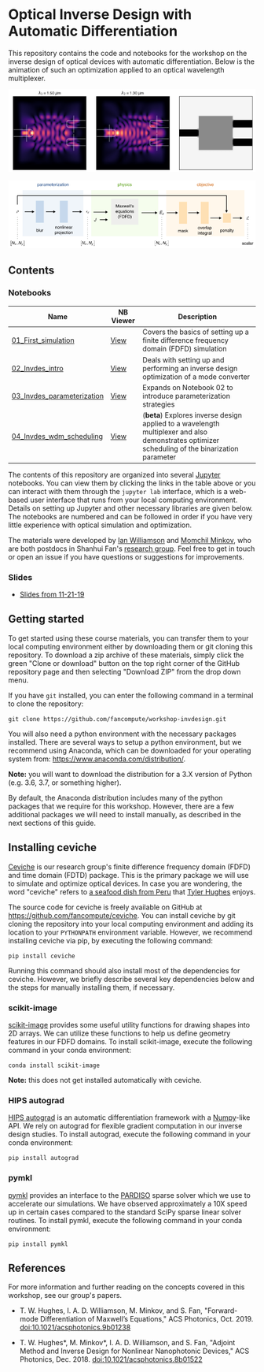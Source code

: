 # Optical Inverse Design with Automatic Differentiation

This repository contains the code and notebooks for the workshop on the inverse design of optical devices with automatic differentiation. Below is the animation of such an optimization applied to an optical wavelength multiplexer.

![](img/optimization.gif)

![](img/model_flow.png)

## Contents

### Notebooks

| Name | NB Viewer | Description  |
| ---- | --------- | ------------ |
| [01_First_simulation](01_First_simulation.ipynb) | [View](https://nbviewer.jupyter.org/github/fancompute/workshop-invdesign/blob/master/01_First_simulation.ipynb) | Covers the basics of setting up a finite difference frequency domain (FDFD) simulation |
| [02_Invdes_intro](02_Invdes_intro.ipynb) | [View](https://nbviewer.jupyter.org/github/fancompute/workshop-invdesign/blob/master/02_Invdes_intro.ipynb) | Deals with setting up and performing an inverse design optimization of a mode converter |
| [03_Invdes_parameterization](03_Invdes_parameterization.ipynb) | [View](https://nbviewer.jupyter.org/github/fancompute/workshop-invdesign/blob/master/03_Invdes_parameterization.ipynb) | Expands on Notebook 02 to introduce parameterization strategies |
| [04_Invdes_wdm_scheduling](04_Invdes_wdm_scheduling.ipynb) | [View](https://nbviewer.jupyter.org/github/fancompute/workshop-invdesign/blob/master/04_Invdes_wdm_scheduling.ipynb) | (**beta**) Explores inverse design applied to a  wavelength multiplexer and also demonstrates optimizer scheduling of the binarization parameter |

The contents of this repository  are organized into several [Jupyter](https://jupyter.org/) notebooks. You can view them by clicking the links in the table above or you can interact with them through the `jupyter lab` interface, which is a web-based user interface that runs from your local computing environment. Details on setting up Jupyter and other necessary libraries are given below. The notebooks are numbered and can be followed in order if you have very little experience with optical simulation and optimization.

The materials were developed by [Ian Williamson](https://www.ianwilliamson.org/) and [Momchil Minkov](https://momchilmm.github.io/), who are both postdocs in Shanhui Fan's [research group](https://web.stanford.edu/group/fan/). Feel free to get in touch or open an issue if you have questions or suggestions for improvements.

### Slides

 - [Slides from 11-21-19](slides/slides_11_21_19.pdf)

## Getting started

To get started using these course materials, you can transfer them to your local computing environment either by downloading them or git cloning this repository. To download a zip archive of these materials, simply click the green "Clone or download" button on the top right corner of the GitHub repository page and then selecting "Download ZIP" from the drop down menu.

If you have `git` installed, you can enter the following command in a terminal to clone the repository:

    git clone https://github.com/fancompute/workshop-invdesign.git

You will also need a python environment with the necessary packages installed. There are several ways to setup a python environment, but we recommend using Anaconda, which can be downloaded for your operating system from: <https://www.anaconda.com/distribution/>. 

**Note:** you will want to download the distribution for a 3.X version of Python (e.g. 3.6, 3.7, or something higher). 

By default, the Anaconda distribution includes many of the python packages that we require for this workshop. However, there are a few additional packages we will need to install manually, as described in the next sections of this guide.

## Installing ceviche

[Ceviche](https://github.com/fancompute/ceviche) is our research group's finite difference frequency domain (FDFD) and time domain (FDTD) package. This is the primary package we will use to simulate and optimize optical devices. In case you are wondering, the word "ceviche" refers to [a seafood dish from Peru](https://en.wikipedia.org/wiki/Ceviche) that [Tyler Hughes](http://twhughes.github.io/) enjoys.

The source code for ceviche is freely available on GitHub at <https://github.com/fancompute/ceviche>. You can install ceviche by git cloning the repository into your local computing environment and adding its location to your `PYTHONPATH` environment variable. However, we recommend installing ceviche via pip, by executing the following command:

    pip install ceviche

Running this command should also install most of the dependencies for ceviche. However, we briefly describe several key dependencies below and the steps for manually installing them, if necessary.

### scikit-image

[scikit-image](https://scikit-image.org/) provides some useful utility functions for drawing shapes into 2D arrays. We can utilize these functions to help us define geometry features in our FDFD domains. To install scikit-image, execute the following command in your conda environment:

    conda install scikit-image

**Note:** this does not get installed automatically with ceviche.

### HIPS autograd

[HIPS autograd](https://github.com/HIPS/autograd) is an automatic differentiation framework with a [Numpy](https://numpy.org/)-like API. We rely on autograd for flexible gradient computation in our inverse design studies. To install autograd, execute the following command in your conda environment:

    pip install autograd

### pymkl

[pymkl](https://pypi.org/project/pyMKL/) provides an interface to the [PARDISO](https://www.pardiso-project.org/) sparse solver which we use to accelerate our simulations. We have observed approximately a 10X speed up in certain cases compared to the standard SciPy sparse linear solver routines. To install pymkl, execute the following command in your conda environment:

    pip install pymkl

## References

For more information and further reading on the concepts covered in this workshop, see our group's papers.

 - T. W. Hughes, I. A. D. Williamson, M. Minkov, and S. Fan, "Forward-mode Differentiation of Maxwell’s Equations," ACS Photonics, Oct. 2019. [doi:10.1021/acsphotonics.9b01238](https://doi.org/10.1021/acsphotonics.9b01238)

 - T. W. Hughes*, M. Minkov*, I. A. D. Williamson, and S. Fan, "Adjoint Method and Inverse Design for Nonlinear Nanophotonic Devices," ACS Photonics, Dec. 2018. [doi:10.1021/acsphotonics.8b01522](https://doi.org/10.1021/acsphotonics.8b01522)
